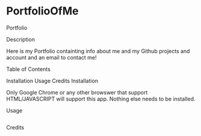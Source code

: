# PortfolioOfMe
Portfolio

Description

Here is my Portfolio containting info about me and my Github projects and account and an email to contact me!

Table of Contents

Installation
Usage
Credits
Installation

Only Google Chrome or any other browswer that support HTML/JAVASCRIPT will support this app. Nothing else needs to be installed.

Usage



```md

```
Credits

